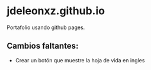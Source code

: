 # jdeleonxz.github.io
Portafolio usando github pages.

## Cambios faltantes:

- Crear un botón que muestre la hoja de vida en ingles

